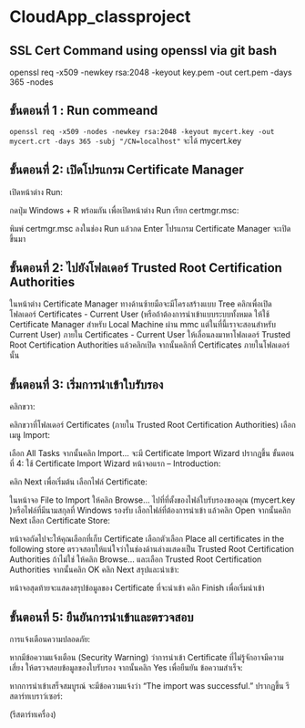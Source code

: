 # CloudApp_classproject

## SSL Cert Command using openssl via git bash
openssl req -x509 -newkey rsa:2048 -keyout key.pem -out cert.pem -days 365 -nodes

## ขั้นตอนที่ 1 : Run commeand 
`openssl req -x509 -nodes -newkey rsa:2048 -keyout mycert.key -out mycert.crt -days 365 -subj "/CN=localhost"` 
จะได้  mycert.key 


## ขั้นตอนที่ 2: เปิดโปรแกรม Certificate Manager
เปิดหน้าต่าง Run:

กดปุ่ม Windows + R พร้อมกัน เพื่อเปิดหน้าต่าง Run
เรียก certmgr.msc:

พิมพ์ certmgr.msc ลงในช่อง Run แล้วกด Enter
โปรแกรม Certificate Manager จะเปิดขึ้นมา
## ขั้นตอนที่ 2: ไปยังโฟลเดอร์ Trusted Root Certification Authorities
ในหน้าต่าง Certificate Manager ทางด้านซ้ายมือจะมีโครงสร้างแบบ Tree
คลิกเพื่อเปิดโฟลเดอร์ Certificates - Current User (หรือถ้าต้องการนำเข้าแบบระบบทั้งหมด ให้ใช้ Certificate Manager สำหรับ Local Machine ผ่าน mmc แต่ในที่นี้เราจะสอนสำหรับ Current User)
ภายใน Certificates - Current User ให้เลื่อนลงมาหาโฟลเดอร์ Trusted Root Certification Authorities แล้วคลิกเปิด จากนั้นคลิกที่ Certificates ภายในโฟลเดอร์นั้น
 ## ขั้นตอนที่ 3: เริ่มการนำเข้าใบรับรอง
คลิกขวา:

คลิกขวาที่โฟลเดอร์ Certificates (ภายใน Trusted Root Certification Authorities)
เลือกเมนู Import:

เลือก All Tasks จากนั้นคลิก Import...
จะมี Certificate Import Wizard ปรากฏขึ้น
ขั้นตอนที่ 4: ใช้ Certificate Import Wizard
หน้าจอแรก – Introduction:

คลิก Next เพื่อเริ่มต้น
เลือกไฟล์ Certificate:

ในหน้าจอ File to Import ให้คลิก Browse…
ไปที่ที่ตั้งของไฟล์ใบรับรองของคุณ (mycert.key )หรือไฟล์ที่มีนามสกุลที่ Windows รองรับ
เลือกไฟล์ที่ต้องการนำเข้า แล้วคลิก Open
จากนั้นคลิก Next
เลือก Certificate Store:

หน้าจอถัดไปจะให้คุณเลือกที่เก็บ Certificate
เลือกตัวเลือก Place all certificates in the following store
ตรวจสอบให้แน่ใจว่าในช่องด้านล่างแสดงเป็น Trusted Root Certification Authorities
ถ้าไม่ใช่ ให้คลิก Browse… และเลือก Trusted Root Certification Authorities จากนั้นคลิก OK
คลิก Next
สรุปและนำเข้า:

หน้าจอสุดท้ายจะแสดงสรุปข้อมูลของ Certificate ที่จะนำเข้า
คลิก Finish เพื่อเริ่มนำเข้า
## ขั้นตอนที่ 5: ยืนยันการนำเข้าและตรวจสอบ
การแจ้งเตือนความปลอดภัย:

หากมีข้อความแจ้งเตือน (Security Warning) ว่าการนำเข้า Certificate ที่ไม่รู้จักอาจมีความเสี่ยง ให้ตรวจสอบข้อมูลของใบรับรอง จากนั้นคลิก Yes เพื่อยืนยัน
ข้อความสำเร็จ:

หากการนำเข้าเสร็จสมบูรณ์ จะมีข้อความแจ้งว่า “The import was successful.” ปรากฏขึ้น
รีสตาร์ทเบราว์เซอร์:

(รีสตาร์ทเครื่อง) 